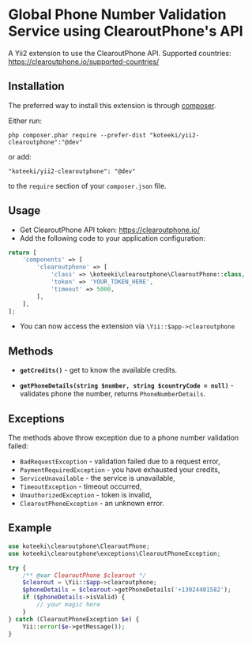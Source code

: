 Global Phone Number Validation Service using ClearoutPhone's API 
===
A Yii2 extension to use the ClearoutPhone API. Supported countries:
https://clearoutphone.io/supported-countries/

Installation
------------

The preferred way to install this extension is through [composer](http://getcomposer.org/download/).

Either run:

```
php composer.phar require --prefer-dist "koteeki/yii2-clearoutphone":"@dev"
```

or add:

```
"koteeki/yii2-clearoutphone": "@dev"
```

to the `require` section of your `composer.json` file.


Usage
-----
* Get ClearoutPhone API token: https://clearoutphone.io/
* Add the following code to your application configuration:
```php
return [
    'components' => [
        'clearoutphone' => [
            'class' => \koteeki\clearoutphone\ClearoutPhone::class,
            'token' => 'YOUR_TOKEN_HERE',
            'timeout' => 5000,
        ],
    ],
];
```
* You can now access the extension via ```\Yii::$app->clearoutphone```

Methods
-------
* **`getCredits()`** - get to know the available credits.
  
* **`getPhoneDetails(string $number, string $countryCode = null)`** - validates phone the number, returns `PhoneNumberDetails`.
 
Exceptions
-------
The methods above throw exception due to a phone number validation failed:

* `BadRequestException` - validation failed due to a request error,
* `PaymentRequiredException` - you have exhausted your credits,
* `ServiceUnavailable` - the service is unavailable,
* `TimeoutException` - timeout occurred,
* `UnauthorizedException` - token is invalid,
* `ClearoutPhoneException` - an unknown error.

Example
-------
```php
use koteeki\clearoutphone\ClearoutPhone;
use koteeki\clearoutphone\exceptions\ClearoutPhoneException;

try {
    /** @var ClearoutPhone $clearout */ 
    $clearout = \Yii::$app->clearoutphone;
    $phoneDetails = $clearout->getPhoneDetails('+13024401582');
    if ($phoneDetails->isValid) {
        // your magic here
    }
} catch (ClearoutPhoneException $e) {
    Yii::error($e->getMessage());
}
```